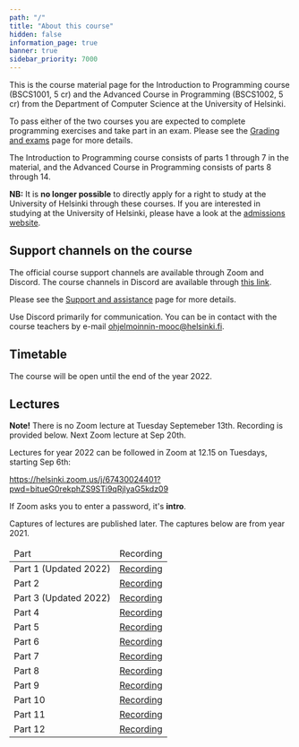 ```yaml
---
path: "/"
title: "About this course"
hidden: false
information_page: true
banner: true
sidebar_priority: 7000
---
```


This is the course material page for the Introduction to Programming course (BSCS1001, 5 cr) and the Advanced Course in Programming (BSCS1002, 5 cr) from the Department of Computer Science at the University of Helsinki.

To pass either of the two courses you are expected to complete programming exercises and take part in an exam. Please see the [Grading and exams](/grading-and-exams) page for more details.

The Introduction to Programming course consists of parts 1 through 7 in the material, and the Advanced Course in Programming consists of parts 8 through 14.

**NB:** It is **no longer possible** to directly apply for a right to study at the University of Helsinki through these courses. If you are interested in studying at the University of Helsinki, please have a look at the [admissions website](https://www.helsinki.fi/en/admissions-and-education).

## Support channels on the course

The official course support channels are available through Zoom and Discord. The course channels in Discord are available through [this link](https://study.cs.helsinki.fi/discord/join/ohjelmoinnin_mooc).

Please see the [Support and assistance](/support-and-assistance) page for more details.

Use Discord primarily for communication. You can be in contact with the course teachers by e-mail ohjelmoinnin-mooc@helsinki.fi.

## Timetable

The course will be open until the end of the year 2022.

## Lectures

<strong>Note!</strong> There is no Zoom lecture at Tuesday Septemeber 13th. Recording is provided below. Next Zoom lecture at Sep 20th.

Lectures for year 2022 can be followed in Zoom at 12.15 on Tuesdays, starting Sep 6th:

https://helsinki.zoom.us/j/67430024401?pwd=bitueG0rekphZS9STi9qRjlyaG5kdz09

If Zoom asks you to enter a password, it's <strong>intro</strong>.

Captures of lectures are published later. The captures below are from year 2021.

<table>
  <thead>
    <tr>
      <td>Part</td>
      <td>Recording</td>
    </tr>
  </thead>
  <tbody>
    <tr>
      <td>Part 1 (Updated 2022)</td>
      <td><a href="https://youtu.be/AWkZLibDfg4">Recording</a></td>
    </tr>
    <tr>
      <td>Part 2</td>
      <td><a href="https://youtu.be/W1ybi4ZGaLY">Recording</a></td>
    </tr>
    <tr>
      <td>Part 3 (Updated 2022)</td>
      <td><a href="https://youtu.be/XfkpsrLYHDk">Recording</a></td>
    </tr>
    <tr>
      <td>Part 4</td>
      <td><a href="https://youtu.be/McU_SSLp6c4">Recording</a></td>
    </tr>
    <tr>
      <td>Part 5</td>
      <td><a href="https://youtu.be/biaidSf1hKI">Recording</a></td>
    </tr>
    <tr>
      <td>Part 6</td>
      <td><a href="https://youtu.be/ePghbQDhOKU">Recording</a></td>
    </tr>
    <tr>
      <td>Part 7</td>
      <td><a href="https://youtu.be/yftLKzcNhh4">Recording</a></td>
    </tr>
    <tr>
      <td>Part 8</td>
      <td><a href="https://youtu.be/oEdUNG9IB6w">Recording</a></td>
    </tr>
    <tr>
      <td>Part 9</td>
      <td><a href="https://youtu.be/BICLgzkPX9A">Recording</a></td>
    </tr>
    <tr>
      <td>Part 10</td>
      <td><a href="https://youtu.be/F5FF7WJZXdM">Recording</a></td>
    </tr>
    <tr>
      <td>Part 11</td>
      <td><a href="https://youtu.be/vp18ipCMSag">Recording</a></td>
    </tr>
    <tr>
      <td>Part 12</td>
      <td><a href="https://youtu.be/eTAn4yu1xFQ">Recording</a></td>
    </tr>
  </tbody>
</table>
